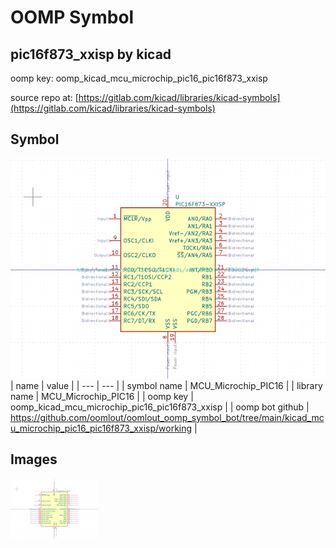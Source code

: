 # OOMP Symbol  
## pic16f873_xxisp  by kicad  
  
oomp key: oomp_kicad_mcu_microchip_pic16_pic16f873_xxisp  
  
source repo at: [https://gitlab.com/kicad/libraries/kicad-symbols](https://gitlab.com/kicad/libraries/kicad-symbols)  
## Symbol  
  
[![working.png](working_600.png)](working.png)  
| name | value | 
| --- | --- | 
| symbol name | MCU_Microchip_PIC16 | 
| library name | MCU_Microchip_PIC16 | 
| oomp key | oomp_kicad_mcu_microchip_pic16_pic16f873_xxisp | 
| oomp bot github | https://github.com/oomlout/oomlout_oomp_symbol_bot/tree/main/kicad_mcu_microchip_pic16_pic16f873_xxisp/working | 
## Images  
  
[![working.png](working_140.png)](working.png)  
